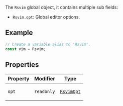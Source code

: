 The `Rsvim` global object, it contains multiple sub fields:

- `Rsvim.opt`: Global editor options.

## Example

```javascript
// Create a variable alias to 'Rsvim'.
const vim = Rsvim;
```

## Properties

<table>
<thead>
<tr>
<th>Property</th>
<th>Modifier</th>
<th>Type</th>
</tr>
</thead>
<tbody>
<tr>
<td>

<a id="opt"></a> `opt`

</td>
<td>

`readonly`

</td>
<td>

[`RsvimOpt`](RsvimOpt.md)

</td>
</tr>
</tbody>
</table>
